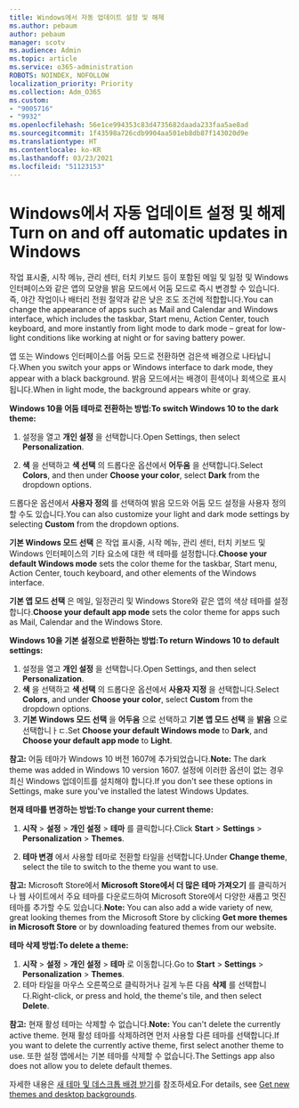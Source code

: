 ```yaml
---
title: Windows에서 자동 업데이트 설정 및 해제
ms.author: pebaum
author: pebaum
manager: scotv
ms.audience: Admin
ms.topic: article
ms.service: o365-administration
ROBOTS: NOINDEX, NOFOLLOW
localization_priority: Priority
ms.collection: Adm_O365
ms.custom:
- "9005716"
- "9932"
ms.openlocfilehash: 56e1ce994353c83d4735682daada233faa5ae8ad
ms.sourcegitcommit: 1f43598a726cdb9904aa501eb8db87f143020d9e
ms.translationtype: HT
ms.contentlocale: ko-KR
ms.lasthandoff: 03/23/2021
ms.locfileid: "51123153"
---
```

# <a name="turn-on-and-off-automatic-updates-in-windows"></a><span data-ttu-id="da18e-102">Windows에서 자동 업데이트 설정 및 해제</span><span class="sxs-lookup"><span data-stu-id="da18e-102">Turn on and off automatic updates in Windows</span></span>

<span data-ttu-id="da18e-103">작업 표시줄, 시작 메뉴, 관리 센터, 터치 키보드 등이 포함된 메일 및 일정 및 Windows 인터페이스와 같은 앱의 모양을 밝음 모드에서 어둠 모드로 즉시 변경할 수 있습니다. 즉, 야간 작업이나 배터리 전원 절약과 같은 낮은 조도 조건에 적합합니다.</span><span class="sxs-lookup"><span data-stu-id="da18e-103">You can change the appearance of apps such as Mail and Calendar and Windows interface, which includes the taskbar, Start menu, Action Center, touch keyboard, and more instantly from light mode to dark mode – great for low-light conditions like working at night or for saving battery power.</span></span>  

<span data-ttu-id="da18e-104">앱 또는 Windows 인터페이스를 어둠 모드로 전환하면 검은색 배경으로 나타납니다.</span><span class="sxs-lookup"><span data-stu-id="da18e-104">When you switch your apps or Windows interface to dark mode, they appear with a black background.</span></span> <span data-ttu-id="da18e-105">밝음 모드에서는 배경이 흰색이나 회색으로 표시됩니다.</span><span class="sxs-lookup"><span data-stu-id="da18e-105">When in light mode, the background appears white or gray.</span></span>
 
<span data-ttu-id="da18e-106">**Windows 10을 어둠 테마로 전환하는 방법:**</span><span class="sxs-lookup"><span data-stu-id="da18e-106">**To switch Windows 10 to the dark theme:**</span></span>

1. <span data-ttu-id="da18e-107">설정을 열고 **개인 설정** 을 선택합니다.</span><span class="sxs-lookup"><span data-stu-id="da18e-107">Open Settings, then select **Personalization**.</span></span>
  
1. <span data-ttu-id="da18e-108">**색** 을 선택하고 **색 선택** 의 드롭다운 옵션에서 **어두움** 을 선택합니다.</span><span class="sxs-lookup"><span data-stu-id="da18e-108">Select **Colors**, and then under **Choose your color**, select **Dark** from the dropdown options.</span></span>

<span data-ttu-id="da18e-109">드롭다운 옵션에서 **사용자 정의** 를 선택하여 밝음 모드와 어둠 모드 설정을 사용자 정의할 수도 있습니다.</span><span class="sxs-lookup"><span data-stu-id="da18e-109">You can also customize your light and dark mode settings by selecting **Custom** from the dropdown options.</span></span>

<span data-ttu-id="da18e-110">**기본 Windows 모드 선택** 은 작업 표시줄, 시작 메뉴, 관리 센터, 터치 키보드 및 Windows 인터페이스의 기타 요소에 대한 색 테마를 설정합니다.</span><span class="sxs-lookup"><span data-stu-id="da18e-110">**Choose your default Windows mode** sets the color theme for the taskbar, Start menu, Action Center, touch keyboard, and other elements of the Windows interface.</span></span>  

<span data-ttu-id="da18e-111">**기본 앱 모드 선택** 은 메일, 일정관리 및 Windows Store와 같은 앱의 색상 테마를 설정합니다.</span><span class="sxs-lookup"><span data-stu-id="da18e-111">**Choose your default app mode** sets the color theme for apps such as Mail, Calendar and the Windows Store.</span></span>
 
<span data-ttu-id="da18e-112">**Windows 10을 기본 설정으로 반환하는 방법:**</span><span class="sxs-lookup"><span data-stu-id="da18e-112">**To return Windows 10 to default settings:**</span></span>

1. <span data-ttu-id="da18e-113">설정을 열고 **개인 설정** 을 선택합니다.</span><span class="sxs-lookup"><span data-stu-id="da18e-113">Open Settings, and then select **Personalization**.</span></span>  
1. <span data-ttu-id="da18e-114">**색** 을 선택하고 **색 선택** 의 드롭다운 옵션에서 **사용자 지정** 을 선택합니다.</span><span class="sxs-lookup"><span data-stu-id="da18e-114">Select **Colors**, and under **Choose your color**, select **Custom** from the dropdown options.</span></span>  
1. <span data-ttu-id="da18e-115">**기본 Windows 모드 선택** 을 **어두움** 으로 선택하고 **기본 앱 모드 선택** 을 **밝음** 으로 선택합니ㅏㄷ.</span><span class="sxs-lookup"><span data-stu-id="da18e-115">Set **Choose your default Windows mode** to **Dark**, and **Choose your default app mode** to **Light**.</span></span>

<span data-ttu-id="da18e-116">**참고:** 어둠 테마가 Windows 10 버전 1607에 추가되었습니다.</span><span class="sxs-lookup"><span data-stu-id="da18e-116">**Note:** The dark theme was added in Windows 10 version 1607.</span></span> <span data-ttu-id="da18e-117">설정에 이러한 옵션이 없는 경우 최신 Windows 업데이트를 설치해야 합니다.</span><span class="sxs-lookup"><span data-stu-id="da18e-117">If you don't see these options in Settings, make sure you've installed the latest Windows Updates.</span></span>

<span data-ttu-id="da18e-118">**현재 테마를 변경하는 방법:**</span><span class="sxs-lookup"><span data-stu-id="da18e-118">**To change your current theme:**</span></span>

1. <span data-ttu-id="da18e-119">**시작** > **설정** > **개인 설정** > **테마** 를 클릭합니다.</span><span class="sxs-lookup"><span data-stu-id="da18e-119">Click **Start** > **Settings** > **Personalization** > **Themes**.</span></span>  

1. <span data-ttu-id="da18e-120">**테마 변경** 에서 사용할 테마로 전환할 타일을 선택합니다.</span><span class="sxs-lookup"><span data-stu-id="da18e-120">Under **Change theme**, select the tile to switch to the theme you want to use.</span></span> 

<span data-ttu-id="da18e-121">**참고:** Microsoft Store에서 **Microsoft Store에서 더 많은 테마 가져오기** 를 클릭하거나 웹 사이트에서 주요 테마를 다운로드하여 Microsoft Store에서 다양한 새롭고 멋진 테마를 추가할 수도 있습니다.</span><span class="sxs-lookup"><span data-stu-id="da18e-121">**Note:** You can also add a wide variety of new, great looking themes from the Microsoft Store by clicking **Get more themes in Microsoft Store** or by downloading featured themes from our website.</span></span>

<span data-ttu-id="da18e-122">**테마 삭제 방법:**</span><span class="sxs-lookup"><span data-stu-id="da18e-122">**To delete a theme:**</span></span>

1. <span data-ttu-id="da18e-123">**시작** > **설정** > **개인 설정** > **테마** 로 이동합니다.</span><span class="sxs-lookup"><span data-stu-id="da18e-123">Go to **Start** > **Settings** > **Personalization** > **Themes**.</span></span> 
1. <span data-ttu-id="da18e-124">테마 타일을 마우스 오른쪽으로 클릭하거나 길게 누른 다음 **삭제** 를 선택합니다.</span><span class="sxs-lookup"><span data-stu-id="da18e-124">Right-click, or press and hold, the theme's tile, and then select **Delete**.</span></span> 

<span data-ttu-id="da18e-125">**참고:** 현재 활성 테마는 삭제할 수 없습니다.</span><span class="sxs-lookup"><span data-stu-id="da18e-125">**Note:** You can't delete the currently active theme.</span></span> <span data-ttu-id="da18e-126">현재 활성 테마를 삭제하려면 먼저 사용할 다른 테마를 선택합니다.</span><span class="sxs-lookup"><span data-stu-id="da18e-126">If you want to delete the currently active theme, first select another theme to use.</span></span> <span data-ttu-id="da18e-127">또한 설정 앱에서는 기본 테마를 삭제할 수 없습니다.</span><span class="sxs-lookup"><span data-stu-id="da18e-127">The Settings app also does not allow you to delete default themes.</span></span>

<span data-ttu-id="da18e-128">자세한 내용은 [새 테마 및 데스크톱 배경 받기](https://support.microsoft.com/windows/get-new-themes-and-desktop-backgrounds-09e3e0a6-02e3-5ecd-22a1-5d048e3cb0d3)를 참조하세요.</span><span class="sxs-lookup"><span data-stu-id="da18e-128">For details, see [Get new themes and desktop backgrounds](https://support.microsoft.com/windows/get-new-themes-and-desktop-backgrounds-09e3e0a6-02e3-5ecd-22a1-5d048e3cb0d3).</span></span>

